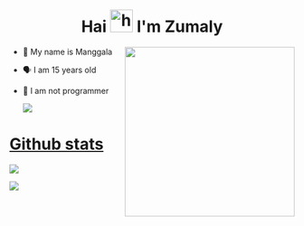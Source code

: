 <h1 align="center">Hai <img src="https://user-images.githubusercontent.com/1303154/88677602-1635ba80-d120-11ea-84d8-d263ba5fc3c0.gif" width="40px" alt="hi"> I'm Zumaly </h1>
<p align="center">
</p>
<img src="https://i.kym-cdn.com/photos/images/original/002/474/361/171.gif" width="300px" align="right">

- 👼 My name is Manggala
- 🗣️ I am 15 years old 
- 🔭 I am not programmer

  <a href="https://komarev.com/ghpvc/?username=RynXD-Host&color=blue&style=flat-square&label=Profile+Seen"><img src="https://komarev.com/ghpvc/?username=Zumaly-Host&color=blue&style=flat-square&label=Profile+Seen" />

</p>

 # Github stats
<p>

  ![](http://github-profile-summary-cards.vercel.app/api/cards/profile-details?username=Zumaly-Host&theme=dracula)
</p>
<p>

  ![](http://github-profile-summary-cards.vercel.app/api/cards/stats?username=Zumaly-Host&theme=dracula)
</p>
